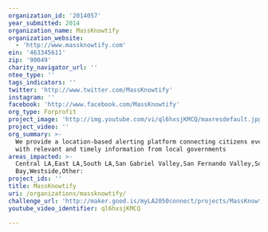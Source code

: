 ```yaml
---
organization_id: '2014057'
year_submitted: 2014
organization_name: MassKnowtify
organization_website:
  - 'http://www.massknowtify.com'
ein: '463345611'
zip: '90049'
charity_navigator_url: ''
ntee_type: ''
tags_indicators: ''
twitter: 'http://www.twitter.com/MassKnowtify'
instagram: ''
facebook: 'http://www.facebook.com/MassKnowtify'
org_type: Forprofit
project_image: 'http://img.youtube.com/vi/ql6hxsjKMCQ/maxresdefault.jpg'
project_video: ''
org_summary: >-
  We provide a location-based alerting platform connecting citizens everywhere
  with relevant and timely information from local governments
areas_impacted: >-
  Central LA,East LA,South LA,San Gabriel Valley,San Fernando Valley,South
  Bay,Westside,Other:
project_ids: ''
title: MassKnowtify
uri: /organizations/massknowtify/
challenge_url: 'http://maker.good.is/myLA2050connect/projects/MassKnowtify.html'
youtube_video_identifier: ql6hxsjKMCQ

---
```

